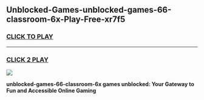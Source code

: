 
## Unblocked-Games-unblocked-games-66-classroom-6x-Play-Free-xr7f5
<h3>
<a href="https://premium76.site?title=unblocked-games-66-classroom-6x&ref=22A">CLICK TO PLAY</a></h3>
<hr>

<h3>
<a href="https://premium76.site?title=unblocked-games-66-classroom-6x&ref=22A">CLICK 2 PLAY</a>
  
</h3>

<a href="https://premium76.site?title=unblocked-games-66-classroom-6x&ref=22A"><img src="https://clearcache.store/games.png"></a>


**unblocked-games-66-classroom-6x games unblocked: Your Gateway to Fun and Accessible Online Gaming**
